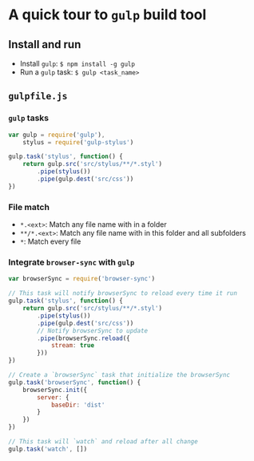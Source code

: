 # A quick tour to `gulp` build tool

## Install and run

* Install `gulp`: `$ npm install -g gulp`
* Run a `gulp` task: `$ gulp <task_name>`

## `gulpfile.js`

### `gulp` tasks

```javascript
var gulp = require('gulp'),
    stylus = require('gulp-stylus')

gulp.task('stylus', function() {
    return gulp.src('src/stylus/**/*.styl')
        .pipe(stylus())
        .pipe(gulp.dest('src/css'))
})
```

### File match

* `*.<ext>`: Match any file name with <ext> in a folder
* `**/*.<ext>`: Match any file name with <ext> in this folder and all subfolders
* `*`: Match every file

### Integrate `browser-sync` with `gulp`

```javascript
var browserSync = require('browser-sync')

// This task will notify browserSync to reload every time it run
gulp.task('stylus', function() {
    return gulp.src('src/stylus/**/*.styl')
        .pipe(stylus())
        .pipe(gulp.dest('src/css'))
        // Notify browserSync to update
        .pipe(browserSync.reload({
            stream: true
        }))
})

// Create a `browserSync` task that initialize the browserSync
gulp.task('browserSync', function() {
    browserSync.init({
        server: {
            baseDir: 'dist'
        }
    })
})

// This task will `watch` and reload after all change
gulp.task('watch', [])
```
